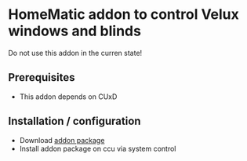 # HomeMatic addon to control Velux windows and blinds
Do not use this addon in the curren state!

## Prerequisites
* This addon depends on CUxD

## Installation / configuration
* Download [addon package](https://github.com/j-a-n/homematic-addon-velux/raw/master/hm-velux.tar.gz)
* Install addon package on ccu via system control

